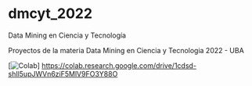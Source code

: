 # dmcyt_2022
Data Mining en Ciencia y Tecnología

Proyectos de la materia Data Mining en Ciencia y Tecnologia 2022 - UBA

[![Colab](https://colab.research.google.com/assets/colab-badge.svg)]
https://colab.research.google.com/drive/1cdsd-shIl5upJWVn6ziF5MlV9FO3Y88O
